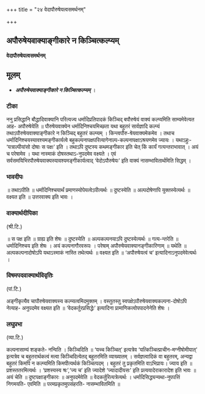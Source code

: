 +++
title = "२४ वेदापौरुषेयत्वसमर्थनम्"

+++


## अपौरुषेयवाक्याङ्गीकारे न किञ्चित्कल्प्यम्

**वेदापौरुषेयत्वसमर्थनम्**

## **मूलम्** 

- ***अपौरुषेयवाक्याङ्गीकारे न किञ्चित्कल्प्यम्*** ।

### **टीका** 

ननु प्रसिद्धानि बौद्धादिवाक्यानि परित्यज्य धर्मादिप्रतिपादकं किञ्चिद् बपौरुषेयं वाक्यं कल्प्यमिति साम्यमेवेत्यत आह- अपौरुषेयेति ॥ पौरुषेयवाक्येन धर्मादिनिश्चयमिच्छता यथा बहुतरं सार्वज्ञादि कल्प्यं तथाऽपौरुषेयवाक्याङ्गीकारे न किञ्चिद् बहुतरं कल्प्यम् । किन्त्वपौरु-षेयवाक्यमेकमेव । तथाच धर्मादिनिश्चयस्यावश्यमङ्गीकार्यत्वे बहुकल्पनापक्षपरित्यागेनाल्प-कल्पनापक्षाऽश्रयणमेव ज्यायः । यथाऽहुः- ‘यत्राल्पीयांसो दोषाः स पक्षः’ इति । तथाऽपि दुष्टस्य कथमङ्गीकार इति चेत् किं कार्यं गत्यन्तराभावात् । अयं च परेषामेव । यथा नास्माकं दोषस्तथाऽ-नुपदमेव वक्ष्यते । एवं सर्वसमयिभिरपौरुषेयवाक्यस्यावश्यमङ्गीकार्यत्वाद् ‘वेदोऽपौरुषेयः’ इति वाक्यं नासम्भावितार्थमिति सिद्धम् ।

### **भावदीपः** 

॥ तथाऽपीति ॥ धर्मादिनिश्चयार्थं प्रमाणस्योपेयत्वेऽपीत्यर्थः ॥ दुष्टस्येति ॥ अल्पदोषेणापि युक्तस्येत्यर्थः ॥ वक्ष्यत इति ॥ उत्तरवाक्य इति भावः ।

### **वाक्यार्थदीपिका**

(श्री.टि.)

॥ स पक्ष इति ॥ ग्राह्य इति शेषः ॥ दुष्टस्येति ॥ अल्पकल्पनयाऽपि दुष्टस्येत्यर्थः ॥ गत्य-न्तरेति ॥ धर्मादिनिश्चय इति शेषः । अयं कल्पनागौरवरूपः । परेषाम् अपौरुषेयवाक्यानङ्गीकारिणाम् ॥ यथेति ॥ अल्पकल्पनादोषोऽपि यथाऽस्माकं नास्ति तथेत्यर्थः ॥ वक्ष्यत इति ॥ ‘अपौरुषेयत्वं च’ इत्यादिनाऽनुपदमेवेत्यर्थः ।

### **विषमपदवाक्यार्थविवृतिः**

(पां.टि.)

अङ्गीकृत्यैव चापौरुषेयवाक्यस्य कल्प्यत्वमिदमुक्तम् । वस्तुतस्तु स्वपक्षेऽपौरुषेयवाक्यकल्पना-दोषोऽपि नेत्याह- अनुपदमेव वक्ष्यत इति ॥ ‘वेदकर्तुरप्रसिद्धेः’ इत्यादिना प्रामाणिकत्वोपपादनेनेति शेषः ।

### **लघुप्रभा**

(व्या.टि.)

कल्पनासाम्यं शङ्कते- नन्विति । किञ्चिदिति ॥ ‘यच्च किञ्चित्’ इत्यत्रेव ‘यत्किञ्चित्प्राचीन-मग्नीषोमीयात्’ इत्यत्रेव च बहुतरार्थकत्वं मत्वा किञ्चिदित्येतद् बहुतरमिति व्याख्यातम् । सर्वज्ञत्वादिकं वा बहुतरम्, अन्यद्वा बहुतरं किमपि न कल्प्यमिति किमपीत्यर्थकं किञ्चित्पदम् । बहुतरं तु प्रकृतमिति वाऽभिप्रायः। ज्याय इति ॥ प्रशस्ततरमित्यर्थः । ‘प्रशस्यस्य श्रः’,‘ज्य च’ इति ज्यादेशे ‘ज्यादादीयसः’ इति प्रत्ययादेराकारादेश इति भावः ॥ अयं चेति ॥ दुष्टपक्षाङ्गीकारः ॥ अनुपदमेवेति ॥ वेदकर्तुरित्यत्रेत्यर्थः । धर्मादिसिद्ध्यन्यथा-नुपपत्तिं निगमयति- एवमिति ॥ परमप्रकृतमुपसंहरति- नासम्भावितमिति ॥

